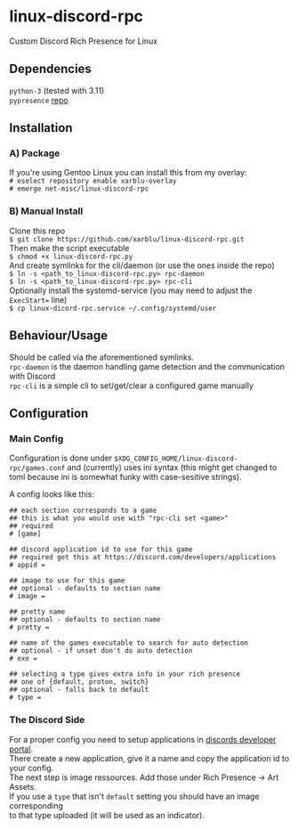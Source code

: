 # linux-discord-rpc
Custom Discord Rich Presence for Linux

## Dependencies
`python-3` (tested with 3.11)  
`pypresence` [repo](https://github.com/qwertyquerty/pypresence)  

## Installation
### A) Package  
If you're using Gentoo Linux you can install this from my overlay:  
`# eselect repository enable xarblu-overlay`  
`# emerge net-misc/linux-discord-rpc`  

### B) Manual Install  
Clone this repo  
`$ git clone https://github.com/xarblu/linux-discord-rpc.git`  
Then make the script executable  
`$ chmod +x linux-discord-rpc.py`  
And create symlinks for the cli/daemon (or use the ones inside the repo)  
`$ ln -s <path_to_linux-discord-rpc.py> rpc-daemon`  
`$ ln -s <path_to_linux-discord-rpc.py> rpc-cli`  
Optionally install the systemd-service (you may need to adjust the `ExecStart=` line)  
`$ cp linux-dicord-rpc.service ~/.config/systemd/user`  

## Behaviour/Usage
Should be called via the aforementioned symlinks.  
`rpc-daemon` is the daemon handling game detection and the communication with Discord  
`rpc-cli` is a simple cli to set/get/clear a configured game manually  

## Configuration
### Main Config
Configuration is done under `$XDG_CONFIG_HOME/linux-discord-rpc/games.conf` and (currently) uses
ini syntax (this might get changed to toml because ini is somewhat funky with case-sesitive strings).  

A config looks like this:
```
## each section corresponds to a game
## this is what you would use with "rpc-cli set <game>" 
## required
# [game]

## discord application id to use for this game
## required get this at https://discord.com/developers/applications
# appid =

## image to use for this game
## optional - defaults to section name
# image =

## pretty name
## optional - defaults to section name
# pretty = 

## name of the games executable to search for auto detection
## optional - if unset don't do auto detection
# exe = 

## selecting a type gives extra info in your rich presence
## one of {default, proton, switch}
## optional - falls back to default
# type = 
```
### The Discord Side
For a proper config you need to setup applications in [discords developer portal](https://discord.com/developers/applications).  
There create a new application, give it a name and copy the application id to your config.  
The next step is image ressources. Add those under Rich Presence -> Art Assets.  
If you use a `type` that isn't `default` setting you should have an image corresponding  
to that type uploaded (it will be used as an indicator).

